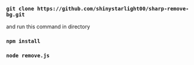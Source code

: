 ### `git clone https://github.com/shinystarlight00/sharp-remove-bg.git`

and run this command in directory

### `npm install`

### `node remove.js`
